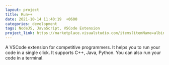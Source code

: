 ```yaml
---
layout: project
title: Run++
date: 2021-10-14 11:40:19  +0600
categories: development
tags: NodeJS, JavaScript, VSCode Extension
project_link: https://marketplace.visualstudio.com/items?itemName=albinbd.run
---
```

A VSCode extension for competitive programmers. It helps you to run your code in a single click. It supports C++, Java, Python. You can also run your code in a terminal.
